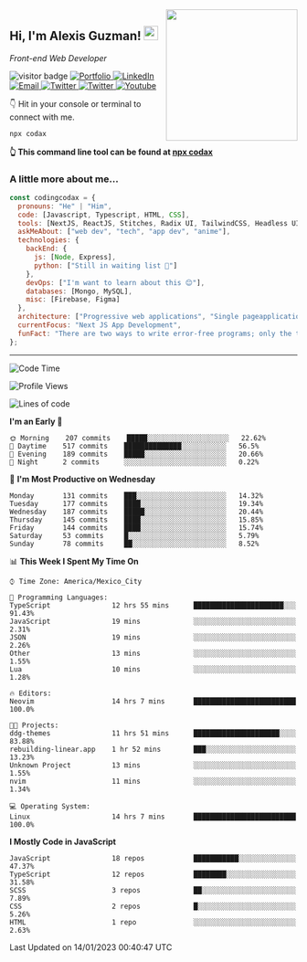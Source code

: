 <img align='right' src="https://media.giphy.com/media/M9gbBd9nbDrOTu1Mqx/giphy.gif" width="230">
<h2>Hi, I'm Alexis Guzman! <img src="https://media.giphy.com/media/hvRJCLFzcasrR4ia7z/giphy.gif" width="25px"></h2>
<p><em>Front-end Web Developer</em></p>

<p>
  <img src="https://visitor-badge.glitch.me/badge?page_id=a12989x.a12989x&left_color=black&right_color=gray" alt="visitor badge"/>
  <a href='https://www.codingcodax.dev/' target='_blank'>
    <img alt='Portfolio' src='https://img.shields.io/badge/Portfolio-black?logo=vercel&style=flat-square'>
  </a>
  <a href='https://linkedin.com/in/codingcodax/' target='_blank'>
    <img alt='LinkedIn' src='https://img.shields.io/badge/LinkedIn-black?logo=LinkedIn&style=flat-square'>
  </a>
  <a href='mailto:codingcodax@gmail.com' target='_blank'>
    <img alt='Email' src='https://img.shields.io/badge/Email-black?logo=Gmail&style=flat-square'>
  </a>
  <a href='https://twitter.com/codingcodax' target='_blank'>
    <img alt='Twitter' src='https://img.shields.io/badge/Twitter-black?logo=Twitter&style=flat-square'>
  </a>
  <a href='https://www.instagram.com/codingcodax/' target='_blank'>
    <img alt='Twitter' src='https://img.shields.io/badge/Instagram-black?logo=Instagram&style=flat-square'>
  </a>
  <a href='https://www.youtube.com/@codingcodax' target='_blank'>
    <img alt='Youtube' src='https://img.shields.io/badge/YouTube-black?logo=Youtube&style=flat-square'>
  </a>
</p>

👇 Hit in your console or terminal to connect with me.

```bash
npx codax
```
**👆 This command line tool can be found at [npx codax](https://github.com/a12989x/npx-codax)**

<h3>A little more about me...</h3>

```javascript
const codingcodax = {
  pronouns: "He" | "Him",
  code: [Javascript, Typescript, HTML, CSS],
  tools: [NextJS, ReactJS, Stitches, Radix UI, TailwindCSS, Headless UI, Prisma],
  askMeAbout: ["web dev", "tech", "app dev", "anime"],
  technologies: {
    backEnd: {
      js: [Node, Express],
      python: ["Still in waiting list 🥲"]
    },
    devOps: ["I'm want to learn about this 😊"],
    databases: [Mongo, MySQL],
    misc: [Firebase, Figma]
  },
  architecture: ["Progressive web applications", "Single pageapplications"],
  currentFocus: "Next JS App Development",
  funFact: "There are two ways to write error-free programs; only the third one works"
};
```

---

<!--START_SECTION:waka-->
![Code Time](http://img.shields.io/badge/Code%20Time-1%2C070%20hrs%2023%20mins-blue)

![Profile Views](http://img.shields.io/badge/Profile%20Views-0-blue)

![Lines of code](https://img.shields.io/badge/From%20Hello%20World%20I%27ve%20Written-296%20Thousand%20lines%20of%20code-blue)

**I'm an Early 🐤** 

```text
🌞 Morning    207 commits    █████░░░░░░░░░░░░░░░░░░░░   22.62% 
🌆 Daytime    517 commits    ██████████████░░░░░░░░░░░   56.5% 
🌃 Evening    189 commits    █████░░░░░░░░░░░░░░░░░░░░   20.66% 
🌙 Night      2 commits      ░░░░░░░░░░░░░░░░░░░░░░░░░   0.22%

```
📅 **I'm Most Productive on Wednesday** 

```text
Monday       131 commits    ███░░░░░░░░░░░░░░░░░░░░░░   14.32% 
Tuesday      177 commits    ████░░░░░░░░░░░░░░░░░░░░░   19.34% 
Wednesday    187 commits    █████░░░░░░░░░░░░░░░░░░░░   20.44% 
Thursday     145 commits    ████░░░░░░░░░░░░░░░░░░░░░   15.85% 
Friday       144 commits    ████░░░░░░░░░░░░░░░░░░░░░   15.74% 
Saturday     53 commits     █░░░░░░░░░░░░░░░░░░░░░░░░   5.79% 
Sunday       78 commits     ██░░░░░░░░░░░░░░░░░░░░░░░   8.52%

```


📊 **This Week I Spent My Time On** 

```text
⌚︎ Time Zone: America/Mexico_City

💬 Programming Languages: 
TypeScript               12 hrs 55 mins      ██████████████████████░░░   91.43% 
JavaScript               19 mins             ░░░░░░░░░░░░░░░░░░░░░░░░░   2.31% 
JSON                     19 mins             ░░░░░░░░░░░░░░░░░░░░░░░░░   2.26% 
Other                    13 mins             ░░░░░░░░░░░░░░░░░░░░░░░░░   1.55% 
Lua                      10 mins             ░░░░░░░░░░░░░░░░░░░░░░░░░   1.28%

🔥 Editors: 
Neovim                   14 hrs 7 mins       █████████████████████████   100.0%

🐱‍💻 Projects: 
ddg-themes               11 hrs 51 mins      █████████████████████░░░░   83.88% 
rebuilding-linear.app    1 hr 52 mins        ███░░░░░░░░░░░░░░░░░░░░░░   13.23% 
Unknown Project          13 mins             ░░░░░░░░░░░░░░░░░░░░░░░░░   1.55% 
nvim                     11 mins             ░░░░░░░░░░░░░░░░░░░░░░░░░   1.34%

💻 Operating System: 
Linux                    14 hrs 7 mins       █████████████████████████   100.0%

```

**I Mostly Code in JavaScript** 

```text
JavaScript               18 repos            ███████████░░░░░░░░░░░░░░   47.37% 
TypeScript               12 repos            ████████░░░░░░░░░░░░░░░░░   31.58% 
SCSS                     3 repos             ██░░░░░░░░░░░░░░░░░░░░░░░   7.89% 
CSS                      2 repos             █░░░░░░░░░░░░░░░░░░░░░░░░   5.26% 
HTML                     1 repo              ░░░░░░░░░░░░░░░░░░░░░░░░░   2.63%

```



 Last Updated on 14/01/2023 00:40:47 UTC
<!--END_SECTION:waka-->
